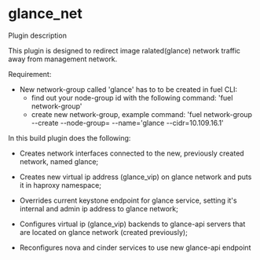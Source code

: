 glance_net
============

Plugin description

This plugin is designed to redirect image ralated(glance) network traffic away from management network.

Requirement:
  - New network-group called 'glance' has to to be created in fuel CLI:
      - find out your node-group id with the following command:
          'fuel network-group'
      - create new network-group, example command:
          'fuel network-group --create --node-group=<enter your node-group id> --name='glance --cidr=10.109.16.1'

In this build plugin does the following:

  - Creates network interfaces connected to the new, previously created network, named glance;

  - Creates new virtual ip address (glance_vip) on glance network and puts it in haproxy namespace;

  - Overrides current keystone endpoint for glance service, setting it's internal and admin ip address to glance network;
  
  - Configures virtual ip (glance_vip) backends to glance-api servers that are located on glance network (created previously);

  - Reconfigures nova and cinder services to use new glance-api endpoint 

